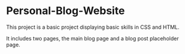 # Personal-Blog-Website

This project is a basic project displaying basic skills in CSS and HTML.

It includes two pages, the main blog page and a blog post placeholder page.
